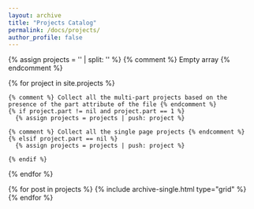 ```yaml
---
layout: archive
title: "Projects Catalog"
permalink: /docs/projects/
author_profile: false
---
```


<div class="grid__wrapper">

  {% assign projects = '' | split: '' %} {% comment %} Empty array {% endcomment %}
  
  {% for project in site.projects %}
    
    {% comment %} Collect all the multi-part projects based on the presence of the part attribute of the file {% endcomment %}
    {% if project.part != nil and project.part == 1 %}
      {% assign projects = projects | push: project %}
      
    {% comment %} Collect all the single page projects {% endcomment %}
    {% elsif project.part == nil %}
      {% assign projects = projects | push: project %}

    {% endif %}

  {% endfor %}
  

  {% for post in projects %}
    {% include archive-single.html type="grid" %}
  {% endfor %}
  
</div>